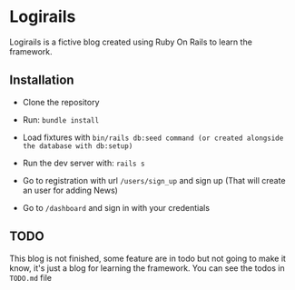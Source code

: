 # Logirails
Logirails is a fictive blog created using Ruby On Rails to learn the framework.

## Installation

- Clone the repository
- Run: `bundle install`
- Load fixtures with `bin/rails db:seed command (or created alongside the database with db:setup)`
- Run the dev server with: `rails s`

- Go to registration with url `/users/sign_up` and sign up (That will create an user for adding News)
- Go to `/dashboard` and sign in with your credentials

## TODO

This blog is not finished, some feature are in todo but not going to make it know, it's just a blog for learning the framework. You can see the todos in `TODO.md` file